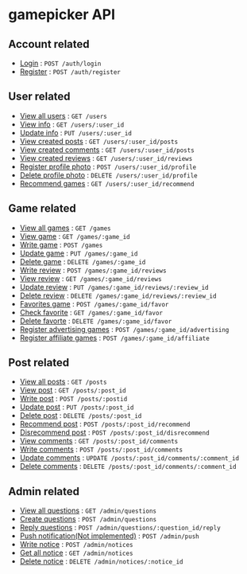 # gamepicker API

## Account related

* [Login](documents/auth/login.md) : `POST /auth/login`
* [Register](documents/auth/register.md) : `POST /auth/register`

## User related

* [View all users](documents/users/all.md) : `GET /users`
* [View info](documents/users/read.md) : `GET /users/:user_id`
* [Update info](documents/users/update.md) : `PUT /users/:user_id`
* [View created posts](documents/users/posts.md) : `GET /users/:user_id/posts`
* [View created comments](documents/users/comments.md) : `GET /users/:user_id/posts`
* [View created reviews](documents/users/reviews.md) : `GET /users/:user_id/reviews`
* [Register profile photo](documents/users/profile/create.md) : `POST /users/:user_id/profile`
* [Delete profile photo](documents/users/profile/delete.md) : `DELETE /users/:user_id/profile`
* [Recommend games](documents/users/recommend.md) : `GET /users/:user_id/recommend`

## Game related

* [View all games](documents/games/all.md) : `GET /games`
* [View game](documents/games/read.md) : `GET /games/:game_id`
* [Write game](documents/games/create.md) : `POST /games`
* [Update game](documents/games/update.md) : `PUT /games/:game_id`
* [Delete game](documents/games/delete.md) : `DELETE /games/:game_id`
* [Write review](documents/games/reviews/create.md) : `POST /games/:game_id/reviews`
* [View review](documents/games/reviews/read.md) : `GET /games/:game_id/reviews`
* [Update review](documents/games/reviews/update.md) : `PUT /games/:game_id/reviews/:review_id`
* [Delete review](documents/games/reviews/delete.md) : `DELETE /games/:game_id/reviews/:review_id`
* [Favorites game](documents/games/favor/create.md) : `POST /games/:game_id/favor`
* [Check favorite](documents/games/favor/read.md) : `GET /games/:game_id/favor`
* [Delete favorte](documents/games/favor/delete.md) : `DELETE /games/:game_id/favor`
* [Register advertising games](documents/games/advertising.md) : `POST /games/:game_id/advertising`
* [Register affiliate games](documents/games/affiliate.md) : `POST /games/:game_id/affiliate`

## Post related 

* [View all posts](documents/posts/all.md) : `GET /posts`
* [View post](documents/posts/read.md) : `GET /posts/:post_id`
* [Write post](documents/posts/write.md) : `POST /posts/:postid`
* [Update post](documents/posts/update.md) : `PUT /posts/:post_id`
* [Delete post](documents/posts/delete.md) : `DELETE /posts/:post_id`
* [Recommend post](documents/posts/recommend.md) : `POST /posts/:post_id/recommend`
* [Disrecommend post](documents/posts/disrecommed.md) : `POST /posts/:post_id/disrecommend`
* [View comments](documents/posts/comments/read.md) : `GET /posts/:post_id/comments`
* [Write comments](documents/posts/comments/create.md) : `POST /posts/:post_id/comments`
* [Update comments](documents/posts/comments/update.md) : `UPDATE /posts/:post_id/comments/:comment_id`
* [Delete comments](documents/posts/comments/delete.md) : `DELETE /posts/:post_id/comments/:comment_id`

## Admin related

* [View all questions](documents/admin/questions/read.md) : `GET /admin/questions`
* [Create questions](documents/admin/questions/create.md) : `POST /admin/questions`
* [Reply questions](documents/admin/questions/reply.md) : `POST /admin/questions/:question_id/reply`
* [Push notification(Not implemented)](documents/admin/push/create.md) : `POST /admin/push`
* [Write notice](documents/admin/notice/create.md) : `POST /admin/notices`
* [Get all notice](documents/admin/notice/read.md) : `GET /admin/notices`
* [Delete notice](documents/admin/notice/delete.md) : `DELETE /admin/notices/:notice_id`